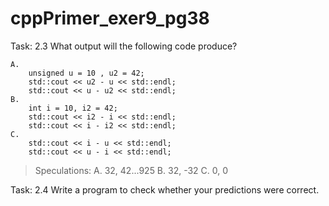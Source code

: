 # cppPrimer_exer9_pg38
Task: 2.3 What output will the following code produce?
```
A.
	unsigned u = 10 , u2 = 42;
	std::cout << u2 - u << std::endl; 
	std::cout << u - u2 << std::endl; 
B.
	int i = 10, i2 = 42;
	std::cout << i2 - i << std::endl; 
	std::cout << i - i2 << std::endl; 
C.
	std::cout << i - u << std::endl; 
	std::cout << u - i << std::endl;
```  
>Speculations: A. 32, 42...925 B. 32, -32 C. 0, 0

Task: 2.4 Write a program to check whether your predictions were correct.
